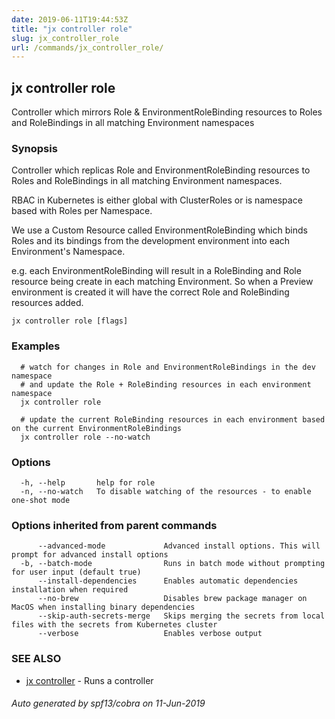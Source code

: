 ```yaml
---
date: 2019-06-11T19:44:53Z
title: "jx controller role"
slug: jx_controller_role
url: /commands/jx_controller_role/
---
```

## jx controller role

Controller which mirrors Role & EnvironmentRoleBinding resources to Roles and RoleBindings in all matching Environment namespaces

### Synopsis

Controller which replicas Role and EnvironmentRoleBinding resources to Roles and RoleBindings in all matching Environment namespaces. 

RBAC in Kubernetes is either global with ClusterRoles or is namespace based with Roles per Namespace. 

We use a Custom Resource called EnvironmentRoleBinding which binds Roles and its bindings from the development environment into each Environment's Namespace. 

e.g. each EnvironmentRoleBinding will result in a RoleBinding and Role resource being create in each matching Environment. So when a Preview environment is created it will have the correct Role and RoleBinding resources added.

```
jx controller role [flags]
```

### Examples

```
  # watch for changes in Role and EnvironmentRoleBindings in the dev namespace
  # and update the Role + RoleBinding resources in each environment namespace
  jx controller role
  
  # update the current RoleBinding resources in each environment based on the current EnvironmentRoleBindings
  jx controller role --no-watch
```

### Options

```
  -h, --help       help for role
  -n, --no-watch   To disable watching of the resources - to enable one-shot mode
```

### Options inherited from parent commands

```
      --advanced-mode             Advanced install options. This will prompt for advanced install options
  -b, --batch-mode                Runs in batch mode without prompting for user input (default true)
      --install-dependencies      Enables automatic dependencies installation when required
      --no-brew                   Disables brew package manager on MacOS when installing binary dependencies
      --skip-auth-secrets-merge   Skips merging the secrets from local files with the secrets from Kubernetes cluster
      --verbose                   Enables verbose output
```

### SEE ALSO

* [jx controller](/commands/jx_controller/)	 - Runs a controller

###### Auto generated by spf13/cobra on 11-Jun-2019
